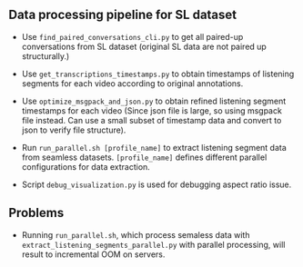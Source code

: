 ## Data processing pipeline for SL dataset

- Use `find_paired_conversations_cli.py` to get all paired-up conversations from SL dataset (original SL data are not paired up structurally.)

- Use `get_transcriptions_timestamps.py` to obtain timestamps of listening segments for each video according to original annotations.

- Use `optimize_msgpack_and_json.py` to obtain refined listening segment timestamps for each video (Since json file is large, so using msgpack file instead. Can use a small subset of timestamp data and convert to json to verify file structure).

- Run `run_parallel.sh [profile_name]` to extract listening segment data from seamless datasets. `[profile_name]` defines different parallel configurations for data extraction.

- Script `debug_visualization.py` is used for debugging aspect ratio issue.

## Problems

- Running `run_parallel.sh`, which process semaless data with `extract_listening_segments_parallel.py` with parallel processing, will result to incremental OOM on servers.
